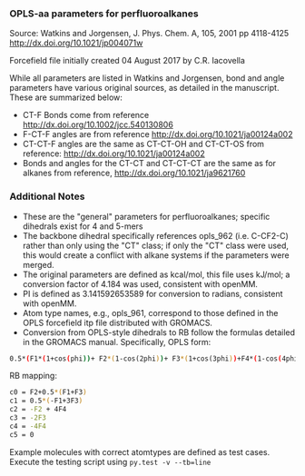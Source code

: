 ### OPLS-aa parameters for perfluoroalkanes


Source: Watkins and Jorgensen, J. Phys. Chem. A, 105, 2001 pp 4118-4125 http://dx.doi.org/10.1021/jp004071w

Forcefield file initially created 04 August 2017 by C.R. Iacovella

While all parameters are listed in Watkins and Jorgensen, bond and angle parameters have various original sources, as detailed in the manuscript.  
These are summarized below:
- CT-F Bonds come from reference http://dx.doi.org/10.1002/jcc.540130806
- F-CT-F angles are from reference http://dx.doi.org/10.1021/ja00124a002
- CT-CT-F angles are the same as CT-CT-OH and CT-CT-OS from reference: http://dx.doi.org/10.1021/ja00124a002
- Bonds and angles for the CT-CT and CT-CT-CT  are the same as for alkanes from reference, http://dx.doi.org/10.1021/ja9621760

### Additional Notes
- These are the "general" parameters for perfluoroalkanes; specific dihedrals exist for 4 and 5-mers
- The backbone dihedral specifically references opls_962 (i.e. C-CF2-C) rather than only using the "CT" class;
if only the "CT" class were used, this would create a conflict with alkane systems if the parameters were merged.
- The original parameters are defined as kcal/mol, this file uses kJ/mol; a conversion factor of 4.184 was used,
consistent with openMM. 
- PI is defined as 3.141592653589 for conversion to radians, consistent with openMM.
- Atom type names, e.g., opls_961, correspond to those defined in the OPLS forcefield itp file distributed with GROMACS.
- Conversion from OPLS-style dihedrals to RB follow the formulas detailed in the GROMACS manual. Specifically,
OPLS form:
```bash
0.5*(F1*(1+cos(phi))+ F2*(1-cos(2phi))+ F3*(1+cos(3phi))+F4*(1-cos(4phi)))
```
RB mapping:
```bash
c0 = F2+0.5*(F1+F3)
c1 = 0.5*(-F1+3F3)
c2 = -F2 + 4F4
c3 = -2F3
c4 = -4F4
c5 = 0
```



Example molecules with correct atomtypes are defined as test cases. Execute the testing script using `py.test -v --tb=line`


